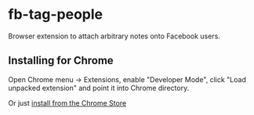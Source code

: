 # fb-tag-people
Browser extension to attach arbitrary notes onto Facebook users. 

## Installing for Chrome

Open Chrome menu -> Extensions, enable "Developer Mode", click "Load
unpacked extension" and point it into Chrome directory.

Or just [install from the Chrome Store](https://chrome.google.com/webstore/detail/tag-people/clnjffcgppjdmocfigdpocmbiddaoeli?hl=en-US)
